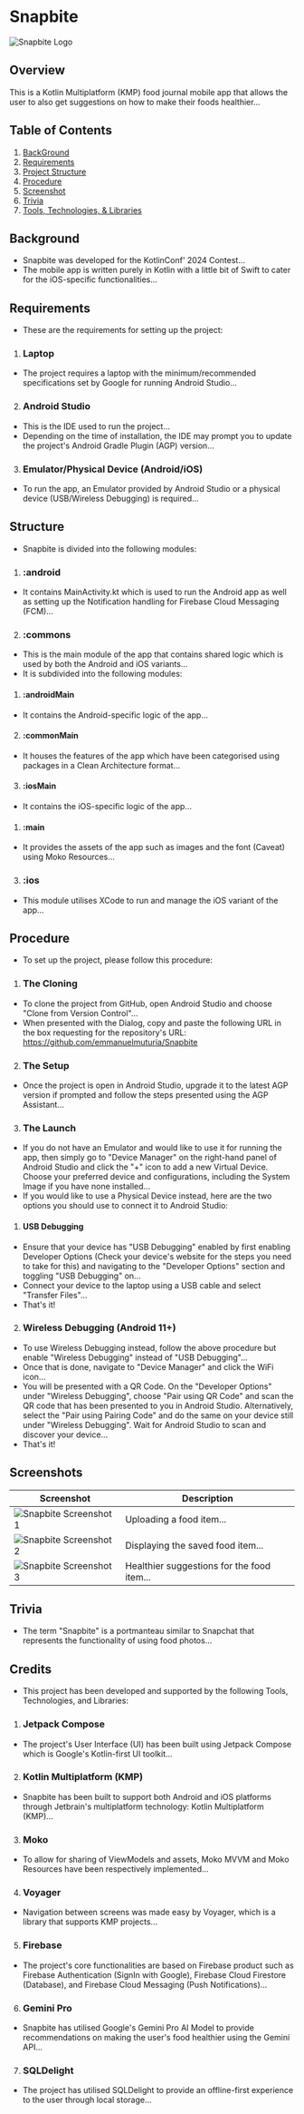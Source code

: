 # Snapbite
![Snapbite Logo](https://github.com/emmanuelmuturia/Snapbite/assets/55001497/ab2a6e70-5a6b-4c1f-8bb2-684bf05d412e)

## Overview
This is a Kotlin Multiplatform (KMP) food journal mobile app that allows the user to also get suggestions on how to make their foods healthier...

## Table of Contents

1. [BackGround](#Background)
2. [Requirements](#Requirements)
3. [Project Structure](#Structure)
4. [Procedure](#Procedure)
5. [Screenshot](#Screenshot)
6. [Trivia](#Trivia)
7. [Tools, Technologies, & Libraries](#Credits)


## Background
- Snapbite was developed for the KotlinConf' 2024 Contest...
- The mobile app is written purely in Kotlin with a little bit of Swift to cater for the iOS-specific functionalities...

## Requirements
- These are the requirements for setting up the project:

1. ### Laptop
- The project requires a laptop with the minimum/recommended specifications set by Google for running Android Studio...

2. ### Android Studio
- This is the IDE used to run the project...
- Depending on the time of installation, the IDE may prompt you to update the project's Android Gradle Plugin (AGP) version...

3. ### Emulator/Physical Device (Android/iOS)
- To run the app, an Emulator provided by Android Studio or a physical device (USB/Wireless Debugging) is required...


## Structure
- Snapbite is divided into the following modules:

1. ### :android
- It contains MainActivity.kt which is used to run the Android app as well as setting up the Notification handling for Firebase Cloud Messaging (FCM)...

2. ### :commons
- This is the main module of the app that contains shared logic which is used by both the Android and iOS variants...
- It is subdivided into the following modules:

1. #### :androidMain
- It contains the Android-specific logic of the app...

2. #### :commonMain
- It houses the features of the app which have been categorised using packages in a Clean Architecture format...

3. #### :iosMain
- It contains the iOS-specific logic of the app...

1. #### :main
- It provides the assets of the app such as images and the font (Caveat) using Moko Resources...

3. ### :ios
- This module utilises XCode to run and manage the iOS variant of the app...

## Procedure
- To set up the project, please follow this procedure:

1. ### The Cloning
- To clone the project from GitHub, open Android Studio and choose "Clone from Version Control"...
- When presented with the Dialog, copy and paste the following URL in the box requesting for the repository's URL: https://github.com/emmanuelmuturia/Snapbite

2. ### The Setup
- Once the project is open in Android Studio, upgrade it to the latest AGP version if prompted and follow the steps presented using the AGP Assistant...

3. ### The Launch
- If you do not have an Emulator and would like to use it for running the app, then simply go to "Device Manager" on the right-hand panel of Android Studio and click the "+" icon to add a new Virtual Device. Choose your preferred device and configurations, including the System Image if you have none installed...
- If you would like to use a Physical Device instead, here are the two options you should use to connect it to Android Studio:

1. #### USB Debugging
- Ensure that your device has "USB Debugging" enabled by first enabling Developer Options (Check your device's website for the steps you need to take for this) and navigating to the "Developer Options" section and toggling "USB Debugging" on...
- Connect your device to the laptop using a USB cable and select "Transfer Files"...
- That's it!

2. ### Wireless Debugging (Android 11+)
- To use Wireless Debugging instead, follow the above procedure but enable "Wireless Debugging" instead of "USB Debugging"...
- Once that is done, navigate to "Device Manager" and click the WiFi icon...
- You will be presented with a QR Code. On the "Developer Options" under "Wireless Debugging", choose "Pair using QR Code" and scan the QR code that has been presented to you in Android Studio. Alternatively, select the "Pair using Pairing Code" and do the same on your device still under "Wireless Debugging". Wait for Android Studio to scan and discover your device...
- That's it!

## Screenshots

| Screenshot | Description |
|---|---|
| ![Snapbite Screenshot 1](https://github.com/emmanuelmuturia/Snapbite/assets/55001497/d8c7b6ea-8416-4416-9803-65f08611fa24) | Uploading a food item... |
| ![Snapbite Screenshot 2](https://github.com/emmanuelmuturia/Snapbite/assets/55001497/24d8220c-d2d5-49dd-889e-55cff67b2f5d) | Displaying the saved food item... |
| ![Snapbite Screenshot 3](https://github.com/emmanuelmuturia/Snapbite/assets/55001497/c3762d9d-e7d0-4793-a367-9b4abe4fb445) | Healthier suggestions for the food item... |

## Trivia
- The term "Snapbite" is a portmanteau similar to Snapchat that represents the functionality of using food photos...

## Credits
- This project has been developed and supported by the following Tools, Technologies, and Libraries:

1. ### Jetpack Compose
- The project's User Interface (UI) has been built using Jetpack Compose which is Google's Kotlin-first UI toolkit...

2. ### Kotlin Multiplatform (KMP)
- Snapbite has been built to support both Android and iOS platforms through Jetbrain's multiplatform technology: Kotlin Multiplatform (KMP)...

3. ### Moko
- To allow for sharing of ViewModels and assets, Moko MVVM and Moko Resources have been respectively implemented...

4. ### Voyager
- Navigation between screens was made easy by Voyager, which is a library that supports KMP projects...

5. ### Firebase
- The project's core functionalities are based on Firebase product such as Firebase Authentication (SignIn with Google), Firebase Cloud Firestore (Database), and Firebase Cloud Messaging (Push Notifications)...

6. ### Gemini Pro
- Snapbite has utilised Google's Gemini Pro AI Model to provide recommendations on making the user's food healthier using the Gemini API...

7. ### SQLDelight
- The project has utilised SQLDelight to provide an offline-first experience to the user through local storage...
